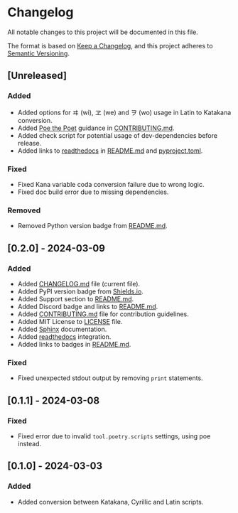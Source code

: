 # Changelog

All notable changes to this project will be documented in this file.

The format is based on [Keep a Changelog](https://keepachangelog.com/en/1.1.0/),
and this project adheres to [Semantic Versioning](https://semver.org/spec/v2.0.0.html).

## [Unreleased]

### Added

- Added options for ヰ (wi), ヱ (we) and ヲ (wo) usage in Latin to Katakana conversion.
- Added [Poe the Poet](https://github.com/nat-n/poethepoet) guidance in [CONTRIBUTING.md](CONTRIBUTING.md).
- Added check script for potential usage of dev-dependencies before release.
- Added links to [readthedocs](https://readthedocs.org/) in [README.md](README.md) and [pyproject.toml](pyproject.toml).

### Fixed

- Fixed Kana variable coda conversion failure due to wrong logic.
- Fixed doc build error due to missing dependencies.

### Removed

- Removed Python version badge from [README.md](README.md).

## [0.2.0] - 2024-03-09

### Added

- Added [CHANGELOG.md](CHANGELOG.md) file (current file).
- Added PyPI version badge from [Shields.io](https://shields.io/).
- Added Support section to [README.md](README.md).
- Added Discord badge and links to [README.md](README.md).
- Added [CONTRIBUTING.md](CONTRIBUTING.md) file for contribution guidelines.
- Added MIT License to [LICENSE](LICENSE) file.
- Added [Sphinx](https://www.sphinx-doc.org/) documentation.
- Added [readthedocs](https://readthedocs.org/) integration.
- Added links to badges in [README.md](README.md).

### Fixed

- Fixed unexpected stdout output by removing `print` statements.

## [0.1.1] - 2024-03-08

### Fixed

- Fixed error due to invalid `tool.poetry.scripts` settings, using poe instead.

## [0.1.0] - 2024-03-03

### Added

- Added conversion between Katakana, Cyrillic and Latin scripts.

